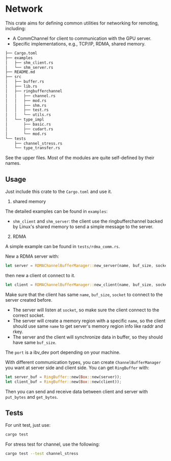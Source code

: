# Network

This crate aims for defining common utilities for networking for remoting, including:

- A CommChannel for client to communication with the GPU server.
- Specific implementations, e.g., TCP/IP, RDMA, shared memory.

```bash
├── Cargo.toml
├── examples
│   ├── shm_client.rs
│   └── shm_server.rs
├── README.md
├── src
│   ├── buffer.rs
│   ├── lib.rs
│   ├── ringbufferchannel
│   │   ├── channel.rs
│   │   ├── mod.rs
│   │   ├── shm.rs
│   │   ├── test.rs
│   │   └── utils.rs
│   └── type_impl
│       ├── basic.rs
│       ├── cudart.rs
│       └── mod.rs
└── tests
    ├── channel_stress.rs
    └── type_transfer.rs
```

See the upper files. Most of the modules are quite self-defined by their names.

## Usage

Just include this crate to the `Cargo.toml` and use it.

1. shared memory

The detailed examples can be found in `examples`:

- `shm_client` and `shm_server`: the client use the ringbufferchannel backed by Linux's shared memory to send a simple message to the server.

2. RDMA

A simple example can be found in `tests/rdma_comm.rs`.

New a RDMA server with:
``` rust
let server = RDMAChannelBufferManager::new_server(name, buf_size, socket).unwrap();
```
then new a client ot connect to it.
``` rust
let client = RDMAChannelBufferManager::new_client(name, buf_size, socket, port).unwrap();
```

Make sure that the client has same `name`, `buf_size`, `socket` to connect to the server created before.

- The server will listen at `socket`, so make sure the client connect to the correct socket.
- The server will create a memory region with a specific `name`, so the client should use same `name` to get server's memory region info like raddr and rkey.
- The server and the client will synchronize data in buffer, so they should have same `buf_size`.

The `port` is a ibv_dev port depending on your machine.


With different communication types, you can create `ChannelBufferManager` you want at server side and client side.
You can get `RingBuffer` with:
``` rust
let server_buf = RingBuffer::new(Box::new(server));
let client_buf = RingBuffer::new(Box::new(client));
```
Then you can send and receive data between client and server with `put_bytes` and `get_bytes`.

## Tests

For unit test, just use:

```bash
cargo test
```

For stress test for channel, use the following:

```bash
cargo test --test channel_stress
```
